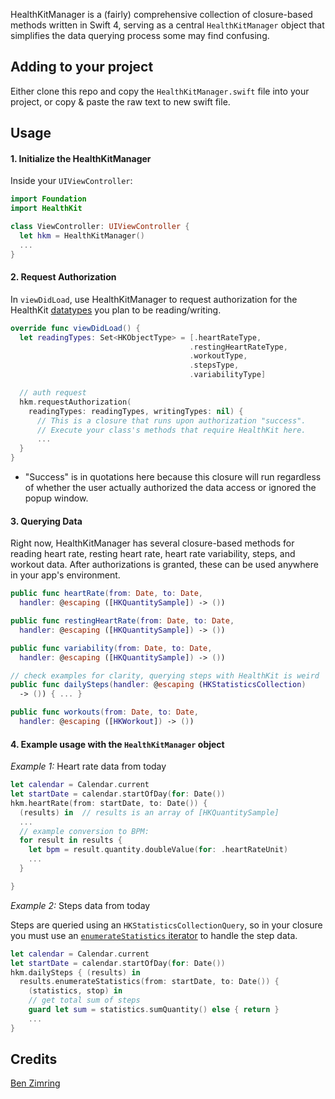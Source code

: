 HealthKitManager is a (fairly) comprehensive collection of closure-based methods written in Swift 4, serving as a central `HealthKitManager` object that simplifies the data querying process some may find confusing.


## Adding to your project

Either clone this repo and copy the `HealthKitManager.swift` file into your project, or copy & paste the raw text to new swift file.

## Usage

#### 1. Initialize the HealthKitManager
Inside your `UIViewController`:

```swift
import Foundation
import HealthKit

class ViewController: UIViewController {
  let hkm = HealthKitManager()
  ...
}
```
#### 2. Request Authorization
In `viewDidLoad`, use HealthKitManager to request authorization for the HealthKit [datatypes](https://developer.apple.com/documentation/healthkit/hkquantitytypeidentifier) you plan to be reading/writing.

```swift
override func viewDidLoad() {
  let readingTypes: Set<HKObjectType> = [.heartRateType,
                                        .restingHeartRateType,
                                        .workoutType,
                                        .stepsType,
                                        .variabilityType]

  // auth request
  hkm.requestAuthorization(
    readingTypes: readingTypes, writingTypes: nil) {
      // This is a closure that runs upon authorization "success".
      // Execute your class's methods that require HealthKit here.
      ...
  }
}
```

- "Success" is in quotations here because this closure will run regardless of whether the user actually authorized the data access or ignored the popup window.

#### 3. Querying Data
Right now, HealthKitManager has several closure-based methods for reading heart rate, resting heart rate, heart rate variability, steps, and workout data.  After authorizations is granted, these can be used anywhere in your app's environment.
```swift
public func heartRate(from: Date, to: Date,
  handler: @escaping ([HKQuantitySample]) -> ())
```

```swift
public func restingHeartRate(from: Date, to: Date,
  handler: @escaping ([HKQuantitySample]) -> ())
```

```swift
public func variability(from: Date, to: Date,
  handler: @escaping ([HKQuantitySample]) -> ())
```

```swift
// check examples for clarity, querying steps with HealthKit is weird
public func dailySteps(handler: @escaping (HKStatisticsCollection)
  -> ()) { ... }
```

```swift
public func workouts(from: Date, to: Date,
  handler: @escaping ([HKWorkout]) -> ())
```


#### 4. Example usage with the `HealthKitManager` object
_Example 1:_ Heart rate data from today
```swift
let calendar = Calendar.current
let startDate = calendar.startOfDay(for: Date())
hkm.heartRate(from: startDate, to: Date()) {
  (results) in  // results is an array of [HKQuantitySample]
  ...
  // example conversion to BPM:
  for result in results {
    let bpm = result.quantity.doubleValue(for: .heartRateUnit)
    ...
  }

}
```

_Example 2:_ Steps data from today

Steps are queried using an `HKStatisticsCollectionQuery`, so in your closure you must use an [`enumerateStatistics` iterator](https://developer.apple.com/documentation/healthkit/hkstatisticscollection/1615783-enumeratestatistics) to handle the step data.

```swift
let calendar = Calendar.current
let startDate = calendar.startOfDay(for: Date())
hkm.dailySteps { (results) in
  results.enumerateStatistics(from: startDate, to: Date()) {
    (statistics, stop) in
    // get total sum of steps
    guard let sum = statistics.sumQuantity() else { return }
    ...
}

```

## Credits
[Ben Zimring](https://github.com/benzimring)
